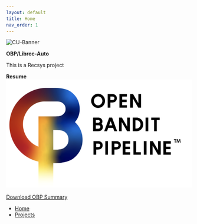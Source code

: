 ```yaml
---
layout: default
title: Home
nav_order: 1
---
```


<img src='https://www.colorado.edu/profiles/express/themes/ucb/images/cu-boulder-logo-text-black.svg' width='250' alt='CU-Banner'>

**OBP/Librec-Auto**

This is a Recsys project

**Resume**
![OBP](/content/obp.png)

[Download OBP Summary](content/OBP.pdf)

- [Home](index)
- [Projects](03-projects)
